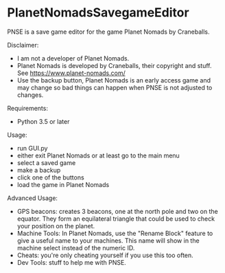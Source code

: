 # PlanetNomadsSavegameEditor
PNSE is a save game editor for the game Planet Nomads by Craneballs.

Disclaimer:
- I am not a developer of Planet Nomads.
- Planet Nomads is developed by Craneballs, their copyright and stuff. See https://www.planet-nomads.com/
- Use the backup button, Planet Nomads is an early access game and may change so bad things can happen when PNSE is not adjusted to changes.

Requirements:
- Python 3.5 or later

Usage:
- run GUI.py
- either exit Planet Nomads or at least go to the main menu
- select a saved game
- make a backup
- click one of the buttons
- load the game in Planet Nomads

Advanced Usage:
- GPS beacons: creates 3 beacons, one at the north pole and two on the equator. They form an equilateral triangle that could be used to check your position on the planet.
- Machine Tools: In Planet Nomads, use the "Rename Block" feature to give a useful name to your machines. This name will show in the machine select instead of the numeric ID.
- Cheats: you're only cheating yourself if you use this too often. 
- Dev Tools: stuff to help me with PNSE.
